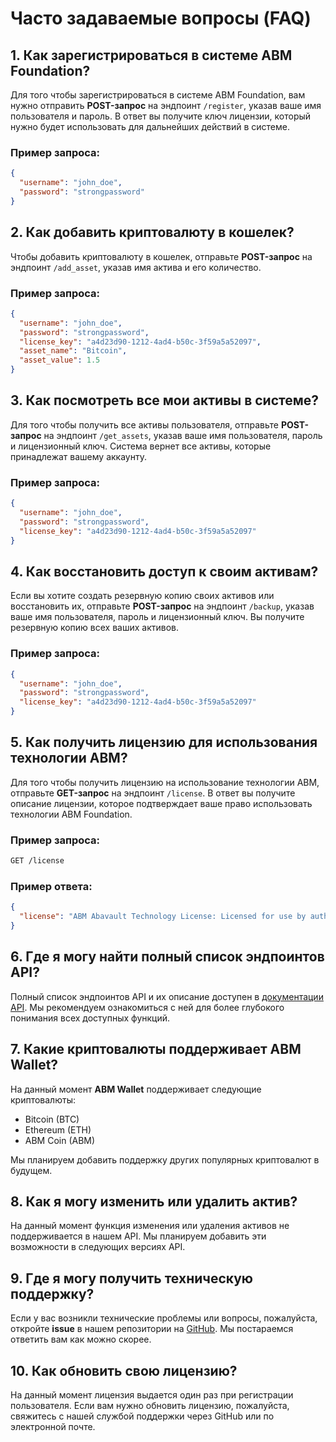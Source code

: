 
# Часто задаваемые вопросы (FAQ)

## 1. Как зарегистрироваться в системе ABM Foundation?
Для того чтобы зарегистрироваться в системе ABM Foundation, вам нужно отправить **POST-запрос** на эндпоинт `/register`, указав ваше имя пользователя и пароль. В ответ вы получите ключ лицензии, который нужно будет использовать для дальнейших действий в системе.

### Пример запроса:
```json
{
  "username": "john_doe",
  "password": "strongpassword"
}
```

## 2. Как добавить криптовалюту в кошелек?
Чтобы добавить криптовалюту в кошелек, отправьте **POST-запрос** на эндпоинт `/add_asset`, указав имя актива и его количество.

### Пример запроса:
```json
{
  "username": "john_doe",
  "password": "strongpassword",
  "license_key": "a4d23d90-1212-4ad4-b50c-3f59a5a52097",
  "asset_name": "Bitcoin",
  "asset_value": 1.5
}
```

## 3. Как посмотреть все мои активы в системе?
Для того чтобы получить все активы пользователя, отправьте **POST-запрос** на эндпоинт `/get_assets`, указав ваше имя пользователя, пароль и лицензионный ключ. Система вернет все активы, которые принадлежат вашему аккаунту.

### Пример запроса:
```json
{
  "username": "john_doe",
  "password": "strongpassword",
  "license_key": "a4d23d90-1212-4ad4-b50c-3f59a5a52097"
}
```

## 4. Как восстановить доступ к своим активам?
Если вы хотите создать резервную копию своих активов или восстановить их, отправьте **POST-запрос** на эндпоинт `/backup`, указав ваше имя пользователя, пароль и лицензионный ключ. Вы получите резервную копию всех ваших активов.

### Пример запроса:
```json
{
  "username": "john_doe",
  "password": "strongpassword",
  "license_key": "a4d23d90-1212-4ad4-b50c-3f59a5a52097"
}
```

## 5. Как получить лицензию для использования технологии ABM?
Для того чтобы получить лицензию на использование технологии ABM, отправьте **GET-запрос** на эндпоинт `/license`. В ответ вы получите описание лицензии, которое подтверждает ваше право использовать технологии ABM Foundation.

### Пример запроса:
```bash
GET /license
```

### Пример ответа:
```json
{
  "license": "ABM Abavault Technology License: Licensed for use by authorized parties only."
}
```

## 6. Где я могу найти полный список эндпоинтов API?
Полный список эндпоинтов API и их описание доступен в [документации API](api_documentation.md). Мы рекомендуем ознакомиться с ней для более глубокого понимания всех доступных функций.

## 7. Какие криптовалюты поддерживает ABM Wallet?
На данный момент **ABM Wallet** поддерживает следующие криптовалюты:
- Bitcoin (BTC)
- Ethereum (ETH)
- ABM Coin (ABM)

Мы планируем добавить поддержку других популярных криптовалют в будущем.

## 8. Как я могу изменить или удалить актив?
На данный момент функция изменения или удаления активов не поддерживается в нашем API. Мы планируем добавить эти возможности в следующих версиях API.

## 9. Где я могу получить техническую поддержку?
Если у вас возникли технические проблемы или вопросы, пожалуйста, откройте **issue** в нашем репозитории на [GitHub](https://github.com/yourusername/ABM-Foundation/issues). Мы постараемся ответить вам как можно скорее.

## 10. Как обновить свою лицензию?
На данный момент лицензия выдается один раз при регистрации пользователя. Если вам нужно обновить лицензию, пожалуйста, свяжитесь с нашей службой поддержки через GitHub или по электронной почте.
